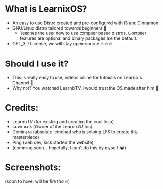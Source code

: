 # **What is LearnixOS?**
  - An easy to use Distro created and pre-configured with i3 and Cinnamon
  - GNU/Linux distro tailored towards beginners 🦾
      - Teaches the user how to use compiler based distros. Compiler features are optional and binary packages are the default.
  - GPL_3.0 License, we will stay open-source :fire: :fire: :fire:

# **Should I use it?**
  - This is really easy to use, videos online for tutorials on Learnix's Channel 🦾
  - Why not? You watched LearnixTV, I would trust the OS made after him 🐧

# **Credits:**
  - LearnixTV (for existing and creating the cool logo)
  - cowmonk (Owner of the LearnixOS inc)
  - Dominara (absolute femchad who is soloing LFS to create this masterpiece)
  - Ping (web dev, kick started the website)
  - (comming soon... hopefully, I can't do this by myself :sob:)

# **Screenshots:**
  (soon to have, will be fire tho :fire:)
